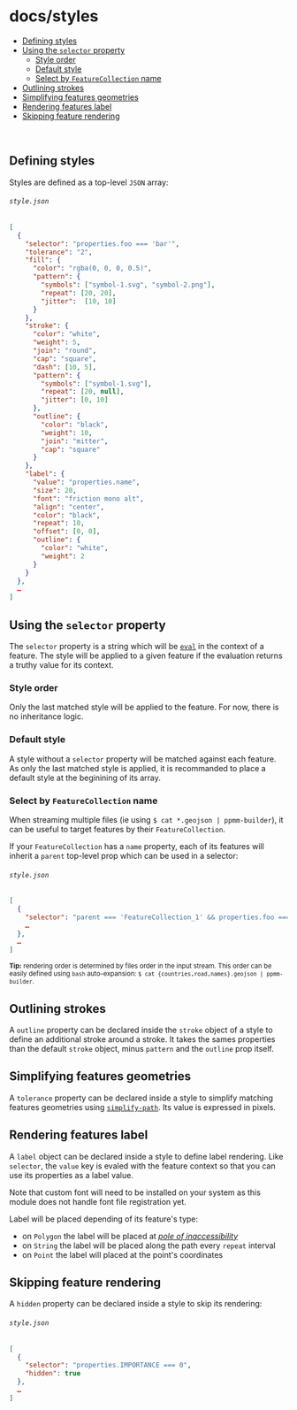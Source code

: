 # docs/styles

* [Defining styles](#defining-styles)
* [Using the `selector` property](#using-the-selector-property)
  + [Style order](#style-order)
  + [Default style](#default-style)
  + [Select by `FeatureCollection` name](#select-by-featurecollection-name)
* [Outlining strokes](#outlining-strokes)
* [Simplifying features geometries](#simplifying-features-geometries)
* [Rendering features label](#rendering-features-label)
* [Skipping feature rendering](#skipping-feature-rendering)

<br>

## Defining styles

Styles are defined as a top-level `JSON` array:
###### `style.json`
```json
[
  {
    "selector": "properties.foo === 'bar'",
    "tolerance": "2",
    "fill": {
      "color": "rgba(0, 0, 0, 0.5)",
      "pattern": {
        "symbols": ["symbol-1.svg", "symbol-2.png"],
        "repeat": [20, 20],
        "jitter":  [10, 10]
      }
    },
    "stroke": {
      "color": "white",
      "weight": 5,
      "join": "round",
      "cap": "square",
      "dash": [10, 5],
      "pattern": {
        "symbols": ["symbol-1.svg"],
        "repeat": [20, null],
        "jitter": [0, 10]
      },
      "outline": {
        "color": "black",
        "weight": 10,
        "join": "mitter",
        "cap": "square"
      }
    },
    "label": {
      "value": "properties.name",
      "size": 20,
      "font": "friction mono alt",
      "align": "center",
      "color": "black",
      "repeat": 10,
      "offset": [0, 0],
      "outline": {
        "color": "white",
        "weight": 2
      }
    }
  },
  …
]
```

## Using the `selector` property

The `selector` property is a string which will be [`eval`](https://www.npmjs.com/package/safe-eval) in the context of a feature. The style will be applied to a given feature if the evaluation returns a truthy value for its context.

### Style order

Only the last matched style will be applied to the feature. For now, there is no inheritance logic.

### Default style

A style without a `selector` property will be matched against each feature. As only the last matched style is applied, it is recommanded to place a default style at the beginining of its array.

### Select by `FeatureCollection` name

When streaming multiple files (ie using `$ cat *.geojson | ppmm-builder`), it can be useful to target features by their `FeatureCollection`.

If your `FeatureCollection` has a `name` property, each of its features will inherit a `parent` top-level prop which can be used in a selector:

###### `style.json`
```json
[
  {
    "selector": "parent === 'FeatureCollection_1' && properties.foo === 'bar'",
    …
  },
  …
]
```
<sup>**Tip:** rendering order is determined by files order in the input stream. This order can be easily defined using `bash` auto-expansion: `$ cat {countries,road,names}.geojson | ppmm-builder`.
</sup>


## Outlining strokes

A `outline` property can be declared inside the `stroke` object of a style to define an additional stroke around a stroke. It takes the sames properties than the default `stroke` object, minus `pattern` and the `outline` prop itself.

## Simplifying features geometries

A `tolerance` property can be declared inside a style to simplify matching features geometries using [`simplify-path`](https://github.com/mattdesl/simplify-path). Its value is expressed in pixels.


## Rendering features label

A `label` object can be declared inside a style to define label rendering.
Like `selector`, the `value` key is evaled with the feature context so that you can use its properties as a label value.

Note that custom font will need to be installed on your system as this module does not handle font file registration yet.

Label will be placed depending of its feature's type:
- on `Polygon` the label will be placed at [_pole of inaccessibility_](https://github.com/mapbox/polylabel#polylabel-)
- on `String` the label will be placed along the path every `repeat` interval
- on `Point` the label will placed at the point's coordinates

## Skipping feature rendering

A `hidden` property can be declared inside a style to skip its rendering:

###### `style.json`
```json
[
  {
    "selector": "properties.IMPORTANCE === 0",
    "hidden": true
  },
  …
]
```

